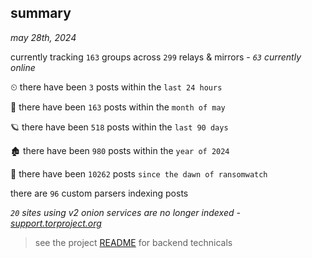 
## summary
_may 28th, 2024_

currently tracking `163` groups across `299` relays & mirrors - _`63` currently online_

⏲ there have been `3` posts within the `last 24 hours`

🦈 there have been `163` posts within the `month of may`

🪐 there have been `518` posts within the `last 90 days`

🏚 there have been `980` posts within the `year of 2024`

🦕 there have been `10262` posts `since the dawn of ransomwatch`

there are `96` custom parsers indexing posts

_`20` sites using v2 onion services are no longer indexed - [support.torproject.org](https://support.torproject.org/onionservices/v2-deprecation/)_

> see the project [README](https://github.com/joshhighet/ransomwatch#ransomwatch--) for backend technicals

